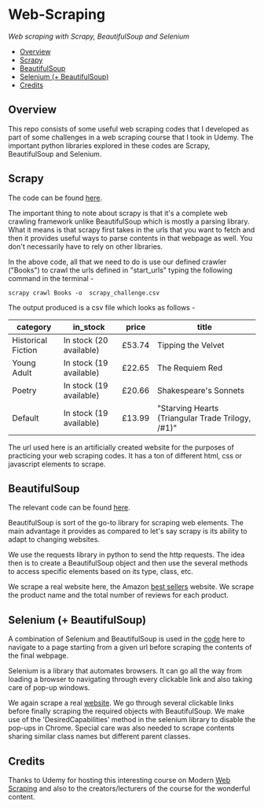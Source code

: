 # Web-Scraping
_Web scraping with Scrapy, BeautifulSoup and Selenium_

- [Overview](#overview)
- [Scrapy](#the-problem)
- [BeautifulSoup](#beautifulsoup)
- [Selenium (+ BeautifulSoup)](#selenium-(+-beautifulsoup))
- [Credits](#credits)


## Overview

This repo consists of some useful web scraping codes that I developed as part of some challenges in a web scraping course that I took in Udemy. The important python libraries explored in these codes are Scrapy, BeautifulSoup and Selenium.


## Scrapy

The code can be found [here](https://github.com/jyotisman-ds/Web-Scraping/blob/main/scrapy_project/scrapy_project/spiders/scrapy_challenge.py).

The important thing to note about scrapy is that it's a complete web crawling framework unlike BeautifulSoup which is mostly a parsing library. What it means is that scrapy first takes in the urls that you want to fetch and then it provides useful ways to parse contents in that webpage as well. You don't necessarily have to rely on other libraries.

In the above code, all that we need to do is use our defined crawler ("Books") to crawl the urls defined in "start_urls" typing the following command in the terminal -

```shell
scrapy crawl Books -o  scrapy_challenge.csv
```
The output produced is a csv file which looks as follows -

|category|in_stock|price|title|
| --- | --- | --- | --- |
|Historical Fiction|In stock (20 available)|£53.74|Tipping the Velvet|
|Young Adult|In stock (19 available)|£22.65|The Requiem Red|
|Poetry|In stock (19 available)|£20.66|Shakespeare's Sonnets|
|Default|In stock (19 available)|£13.99|"Starving Hearts (Triangular Trade Trilogy, /#1)"|

The url used here is an artificially created website for the purposes of practicing your web scraping codes. It has a ton of different html, css or javascript elements to scrape.

## BeautifulSoup

The relevant code can be found [here](https://github.com/jyotisman-ds/Web-Scraping/blob/main/BS_challenge.py).

BeautifulSoup is sort of the go-to library for scraping web elements. The main advantage it provides as compared to let's say scrapy is its ability to adapt to changing websites.

We use the requests library in python to send the http requests. The idea then is to create a BeautifulSoup object and then use the several methods to access specific elements based on its type, class, etc.

We scrape a real website here, the Amazon [best sellers](https://github.com/jyotisman-ds/Web-Scraping/blob/main/BS_challenge.py) website. We scrape the product name and the total number of reviews for each product.

## Selenium (+ BeautifulSoup)

A combination of Selenium and BeautifulSoup is used in the [code](https://github.com/jyotisman-ds/Web-Scraping/blob/main/selenium_challenge.py) here to navigate to a page starting from a given url before scraping the contents of the final webpage.

Selenium is a library that automates browsers. It can go all the way from loading a browser to navigating through every clickable link and also taking care of pop-up windows.

We again scrape a real [website](https://sdsclub.com/). We go through several clickable links before finally scraping the required objects with BeautifulSoup. We make use of the 'DesiredCapabilities' method in the selenium library to disable the pop-ups in Chrome. Special care was also needed to scrape contents sharing similar class names but different parent classes.

## Credits

Thanks to Udemy for hosting this interesting course on Modern [Web Scraping](https://www.udemy.com/course/modern-web-scraping-in-python/) and also to the creators/lecturers of the course for the wonderful content.
